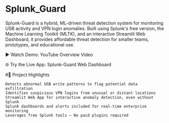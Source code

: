 # Splunk_Guard

Splunk-Guard is a hybrid, ML-driven threat detection system for monitoring USB activity and VPN login anomalies. Built using Splunk's free version, the Machine Learning Toolkit (MLTK), and an interactive Streamlit Web Dashboard, it provides affordable threat detection for smaller teams, prototypes, and educational use.

▶️ Watch Demo: YouTube Overview Video

🌐 Try the Live App: Splunk-Guard Web Dashboard

#🚀 Project Highlights

    Detects abnormal USB write patterns to flag potential data exfiltration
    Identifies suspicious VPN logins from unusual or distant locations
    Streamlit Web App for interactive anomaly detection, even without Splunk
    Splunk dashboards and alerts included for real-time enterprise monitoring
    Leverages free Splunk tools — No paid plugins required
